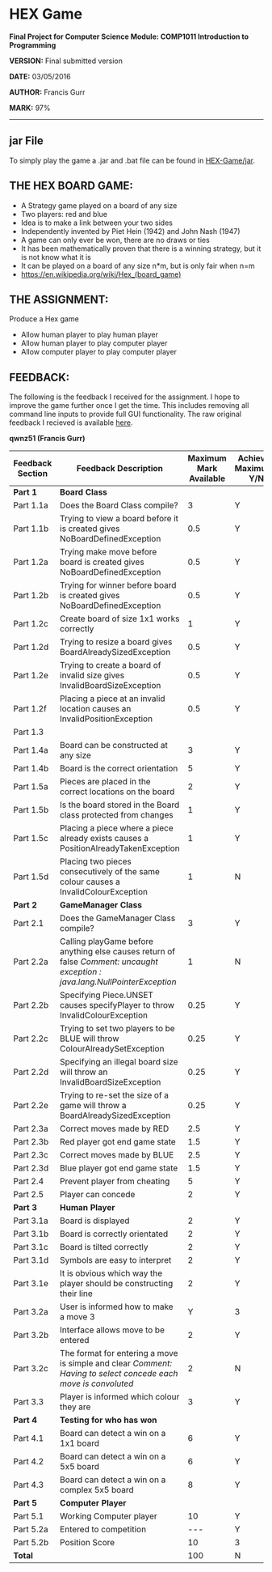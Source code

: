 # HEX Game

**Final Project for Computer Science Module: COMP1011 Introduction to Programming**

**VERSION:** Final submitted version

**DATE:** 03/05/2016

**AUTHOR:** Francis Gurr

**MARK:** 97%

---

## jar File
To simply play the game a .jar and .bat file can be found in [HEX-Game/jar](https://github.com/Francis-Gurr/HEX-Game/tree/master/jar).

## THE HEX BOARD GAME:
- A Strategy game played on a board of any size
- Two players: red and blue
- Idea is to make a link between your two sides
- Independently invented by Piet Hein (1942) and John Nash (1947)
- A game can only ever be won, there are no draws or ties
- It has been mathematically proven that there is a winning strategy, but it is not know what it is
- It can be played on a board of any size n*m, but is only fair when n=m
- https://en.wikipedia.org/wiki/Hex_(board_game)

## THE ASSIGNMENT:
Produce a Hex game
 - Allow human player to play human player
 - Allow human player to play computer player
 - Allow computer player to play computer player

## FEEDBACK:
The following is the feedback I received for the assignment.
I hope to improve the game further once I get the time.
This includes removing all command line inputs to provide full GUI functionality.
The raw original feedback I recieved is available [here](https://github.com/Francis-Gurr/HEX-Game/blob/master/Notes%20and%20Feedback%20-%20qwnz51.pdf).

**qwnz51 (Francis Gurr)**

| Feedback Section | Feedback Description | Maximum Mark Available | Achieved Maximum? Y/N | Personal Score |
| --- | --- | --- | --- | --- |
| **Part 1** | **Board Class** |
| Part 1.1a | Does the Board Class compile? | 3 | Y | 3 |
| Part 1.1b | Trying to view a board before it is created gives NoBoardDefinedException | 0.5 | Y | 0.5 |
| Part 1.2a | Trying make move before board is created gives NoBoardDefinedException | 0.5 | Y | 0.5 |
| Part 1.2b | Trying for winner before board is created gives NoBoardDefinedException | 0.5 | Y | 0.5 |
| Part 1.2c | Create board of size 1x1 works correctly | 1 | Y | 1 |
| Part 1.2d | Trying to resize a board gives BoardAlreadySizedException | 0.5 | Y | 0.5 |
| Part 1.2e | Trying to create a board of invalid size gives InvalidBoardSizeException | 0.5 | Y | 0.5 |
| Part 1.2f | Placing a piece at an invalid location causes an InvalidPositionException | 0.5 | Y | 0.5 |
| Part 1.3 |
| Part 1.4a | Board can be constructed at any size | 3 | Y | 3 |
| Part 1.4b | Board is the correct orientation | 5 | Y | 5 |
| Part 1.5a | Pieces are placed in the correct locations on the board | 2 | Y | 2 |
| Part 1.5b | Is the board stored in the Board class protected from changes | 1 | Y | 1 |
| Part 1.5c | Placing a piece where a piece already exists causes a PositionAlreadyTakenException | 1 | Y | 1 |
| Part 1.5d | Placing two pieces consecutively of the same colour causes a InvalidColourException | 1 | N | 0 |
| **Part 2** | **GameManager Class** |
| Part 2.1 | Does the GameManager Class compile? | 3 | Y | 3 |
| Part 2.2a | Calling playGame before anything else causes return of false _Comment: uncaught exception : java.lang.NullPointerException_ | 1 | N | 0 | 
| Part 2.2b | Specifying Piece.UNSET causes specifyPlayer to throw InvalidColourException | 0.25 | Y | 0.25|
| Part 2.2c | Trying to set two players to be BLUE will throw ColourAlreadySetException | 0.25 | Y | 0.25 |
| Part 2.2d | Specifying an illegal board size will throw an InvalidBoardSizeException | 0.25 | Y | 0.25 |
| Part 2.2e | Trying to re-set the size of a game will throw a BoardAlreadySizedException | 0.25 | Y | 0.25 |
| Part 2.3a | Correct moves made by RED | 2.5 | Y | 2.5 |
| Part 2.3b | Red player got end game state | 1.5 | Y | 1.5 |
| Part 2.3c | Correct moves made by BLUE | 2.5 | Y | 2.5 |
| Part 2.3d | Blue player got end game state | 1.5 | Y | 1.5 |
| Part 2.4 | Prevent player from cheating | 5 | Y | 5 |
| Part 2.5 | Player can concede | 2 | Y | 2 |
| **Part 3** | **Human Player** |
| Part 3.1a | Board is displayed | 2 | Y | 2 |
| Part 3.1b | Board is correctly orientated | 2 | Y | 2 |
| Part 3.1c | Board is tilted correctly | 2 | Y | 2 |
| Part 3.1d | Symbols are easy to interpret | 2 | Y | 2 |
| Part 3.1e | It is obvious which way the player should be constructing their line | 2 | Y | 2 |
| Part 3.2a | User is informed how to make a move 3 | Y | 3 |
| Part 3.2b | Interface allows move to be entered | 2 | Y | 2 |
| Part 3.2c | The format for entering a move is simple and clear _Comment: Having to select concede each move is convoluted_ | 2 | N | 1 |
| Part 3.3 | Player is informed which colour they are | 3 | Y | 3 |
| **Part 4** | **Testing for who has won** |
| Part 4.1 | Board can detect a win on a 1x1 board | 6 | Y | 6 |
| Part 4.2 | Board can detect a win on a 5x5 board | 6 | Y | 6 |
| Part 4.3 | Board can detect a win on a complex 5x5 board | 8 | Y | 8 |
| **Part 5** | **Computer Player** |
| Part 5.1 | Working Computer player | 10 | Y | 10 |
| Part 5.2a | Entered to competition | --- | Y | --- |
| Part 5.2b | Position Score | 10 | 3 | 10 |
| **Total** || 100 | N | **97** |
